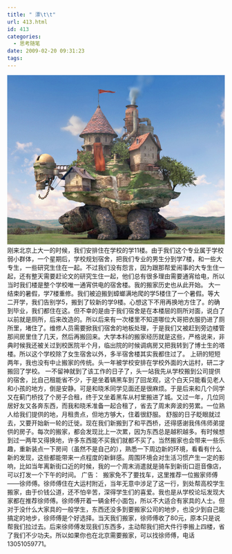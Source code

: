 ```yaml
---
title: " 漂\t\t"
url: 413.html
id: 413
categories:
  - 思考随笔
date: 2009-02-20 09:31:23
tags:
---
```


![搬家](../../images//2009/02/move.jpg "搬家") 刚来北京上大一的时候，我们安排住在学校的学11楼。由于我们这个专业属于学校弱小群体，一个星期后，学校规划宿舍，把我们专业的男生分到学7楼，和一些大专生，一些研究生住在一起。不过我们没有怨言，因为跟那帮爱闹事的大专生住一起，还有整天需要赶论文的研究生住一起，他们总有很多理由需要通宵给电，所以当时我们楼是整个学校唯一通宵供电的宿舍楼。我的搬家历史也从此开始。 大一结束的暑假，学7楼重修。我们被迫搬到蟑螂满地爬的学5楼住了一个暑假。等大二开学，我们告别学5，搬到了较新的学9楼。心想这下不用再换地方住了。的确到毕业，我们都住在这。但不幸的是由于我们宿舍是在本楼层的厕所对面，说白了以前就是厕所，后来改造的。所以后来有一次楼里不知道哪位大哥把衣服扔进了厕所里，堵住了。维修人员需要掀我们宿舍的地板处理，于是我们又被赶到旁边楼管那间房里住了几天，然后再搬回来。大学本科的搬家经历就是这些，严格说来，非典时候我还被关过到校医院半个月，临出院的时候调病房又把我转到了博士生的塔楼。所以这个学校除了女生宿舍以外，多半宿舍楼其实我都住过了。 上研的短短两年，我也没有中止搬家的传统。头一年被学校安排在学校外面的大运村，研二才搬回了学校。 一不留神就到了该工作的日子了，头一站我先从学校搬到公司提供的宿舍，比自己租能省不少，于是坐着辆黑车到了回龙观，这个白天只能看见老人和小孩的地方，倒是安静。可是和晓禾同学见面还是很麻烦。于是后来和几个同学又在蓟门桥找了个房子合租，终于又坐着黑车从村里搬进了城。又过一年，几位同居好友又各奔东西，而我和晓禾准备一起合租了，省去了周末奔波的劳累。一位熟人给我们提供的地，月租贵点，但地方够大，住着很舒服。 舒服的日子眨眼就过去，又要开始新一轮的迁徙。现在我们新搬到了和平西桥，还得感谢我伟伟师弟提供的房子。每次的搬家，都会发现比上一次累，因为东西总是越积越多。有时候想到过一两年又得换地，许多东西能不买我们就都不买了。当然搬家也会带来一些乐趣，重新装点一下房间（虽然不是自己的），熟悉一下周边新的环境，看看有什么新的发现，这些都能带来一点程度的新鲜感。周围环境会对生活习惯产生一定的影响，比如当年离新街口近的时候，我的一个周末消遣就是骑车到新街口逛音像店，可以打发一个下午的时间。 广告：  搬家免不了要找车，这里推荐一位搬家师傅——徐师傅。徐师傅住在大运村附近，当年无意中涉足了这一行，到处帮高校学生搬家，由于价钱公道，还不怕辛苦，深得学生们的喜爱。我也是从学校论坛发现大家都在推荐徐师傅。徐师傅开着一辆金杯小面包，所以不大适合有家具的人士。但对于没什么大家具的一般学生，东西还没多到要搬家公司的地步，也没少到自己能搞定的地步，徐师傅是个好选择。当天我们搬家，徐师傅收了80元，原本只是说帮我们拉过去。后来徐师傅发现我们东西多，主动帮我们把大件行李搬上四楼，省了我们不少功夫。所以如果你也在北京需要搬家，可以找徐师傅，电话13051059771。